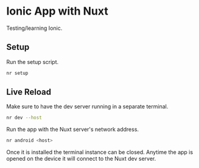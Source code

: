 # Ionic App with Nuxt

Testing/learning Ionic.

## Setup

Run the setup script.

```bash
nr setup
```

## Live Reload

Make sure to have the dev server running in a separate terminal.

```bash
nr dev --host
```

Run the app with the Nuxt server's network address.

```bash
nr android <host>
```

Once it is installed the terminal instance can be closed. Anytime the app is opened on the device it will connect to the Nuxt dev server.
